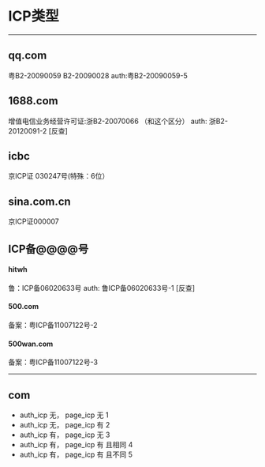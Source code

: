 # ICP类型

------


## qq.com
粤B2-20090059 B2-20090028
auth:粤B2-20090059-5

## 1688.com
增值电信业务经营许可证:浙B2-20070066 （和这个区分）
auth: 浙B2-20120091-2 [反查]

## icbc
京ICP证 030247号(特殊：6位）

## sina.com.cn
京ICP证000007

## ICP备@@@@号
#### hitwh
鲁：ICP备06020633号
auth: 鲁ICP备06020633号-1 [反查]

#### 500.com
备案：粤ICP备11007122号-2

#### 500wan.com
备案：粤ICP备11007122号-3

------

## com
* auth_icp 无， page_icp 无  1
* auth_icp 无， page_icp 有  2
* auth_icp 有， page_icp 无  3
* auth_icp 有， page_icp 有 且相同 4
* auth_icp 有， page_icp 有 且不同 5
